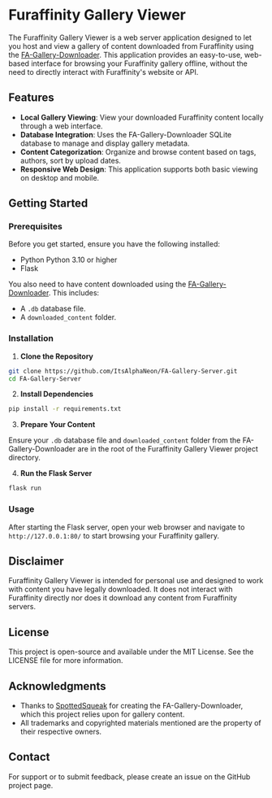 # Furaffinity Gallery Viewer

The Furaffinity Gallery Viewer is a web server application designed to let you host and view a gallery of content downloaded from Furaffinity using the [FA-Gallery-Downloader](https://github.com/SpottedSqueak/FA-Gallery-Downloader). This application provides an easy-to-use, web-based interface for browsing your Furaffinity gallery offline, without the need to directly interact with Furaffinity's website or API.

## Features

- **Local Gallery Viewing**: View your downloaded Furaffinity content locally through a web interface.
- **Database Integration**: Uses the FA-Gallery-Downloader SQLite database to manage and display gallery metadata.
- **Content Categorization**: Organize and browse content based on tags, authors, sort by upload dates.
- **Responsive Web Design**: This application supports both basic viewing on desktop and mobile.

## Getting Started

### Prerequisites

Before you get started, ensure you have the following installed:
- Python Python 3.10 or higher
- Flask

You also need to have content downloaded using the [FA-Gallery-Downloader](https://github.com/SpottedSqueak/FA-Gallery-Downloader). This includes:
- A `.db` database file.
- A `downloaded_content` folder.

### Installation

1. **Clone the Repository**

```bash
git clone https://github.com/ItsAlphaNeon/FA-Gallery-Server.git
cd FA-Gallery-Server
```

2. **Install Dependencies**

```bash
pip install -r requirements.txt
```

3. **Prepare Your Content**

Ensure your `.db` database file and `downloaded_content` folder from the FA-Gallery-Downloader are in the root of the Furaffinity Gallery Viewer project directory.

4. **Run the Flask Server**

```bash
flask run
```

### Usage

After starting the Flask server, open your web browser and navigate to `http://127.0.0.1:80/` to start browsing your Furaffinity gallery.

## Disclaimer

Furaffinity Gallery Viewer is intended for personal use and designed to work with content you have legally downloaded. It does not interact with Furaffinity directly nor does it download any content from Furaffinity servers.

## License

This project is open-source and available under the MIT License. See the LICENSE file for more information.

## Acknowledgments

- Thanks to [SpottedSqueak](https://github.com/SpottedSqueak) for creating the FA-Gallery-Downloader, which this project relies upon for gallery content.
- All trademarks and copyrighted materials mentioned are the property of their respective owners.

## Contact

For support or to submit feedback, please create an issue on the GitHub project page.

